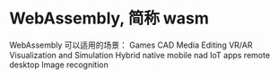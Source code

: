 # WebAssembly, 简称 wasm

WebAssembly 可以适用的场景：
Games
CAD
Media Editing
VR/AR
Visualization and Simulation
Hybrid native mobile nad IoT apps
remote desktop
Image recognition



